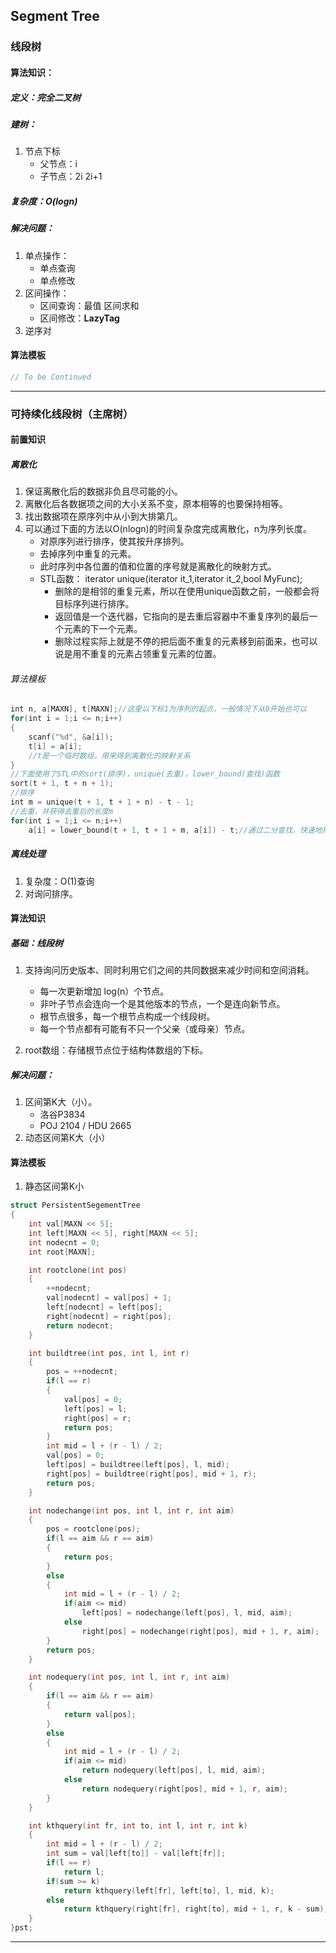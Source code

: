 ## Segment Tree

### 线段树

#### 算法知识：

##### 定义：完全二叉树

##### 建树：

1.  节点下标
    -   父节点：i
    -   子节点：2i 2i+1

##### 复杂度：O(logn)

##### 解决问题：

1.  单点操作：
    -   单点查询
    -   单点修改
2.  区间操作：
    -   区间查询：最值 区间求和
    -   区间修改：**LazyTag**
3.  逆序对

#### 算法模板

```C++
// To be Continued
```

---

### 可持续化线段树（主席树）

#### 前置知识

##### 离散化

1.  保证离散化后的数据非负且尽可能的小。
2.  离散化后各数据项之间的大小关系不变，原本相等的也要保持相等。
3.  找出数据项在原序列中从小到大排第几。
4.  可以通过下面的方法以O(nlogn)的时间复杂度完成离散化，n为序列长度。
    -   对原序列进行排序，使其按升序排列。
    -   去掉序列中重复的元素。
    -   此时序列中各位置的值和位置的序号就是离散化的映射方式。
    -   STL函数：
        iterator unique(iterator it_1,iterator it_2,bool MyFunc); 
        - 删除的是相邻的重复元素，所以在使用unique函数之前，一般都会将目标序列进行排序。
        - 返回值是一个迭代器，它指向的是去重后容器中不重复序列的最后一个元素的下一个元素。
        - 删除过程实际上就是不停的把后面不重复的元素移到前面来，也可以说是用不重复的元素占领重复元素的位置。

###### 算法模板

```C++
int n, a[MAXN], t[MAXN];//这里以下标1为序列的起点，一般情况下从0开始也可以
for(int i = 1;i <= n;i++)
{
    scanf("%d", &a[i]);
    t[i] = a[i];
    //t是一个临时数组，用来得到离散化的映射关系
}
//下面使用了STL中的sort(排序)，unique(去重)，lower_bound(查找)函数
sort(t + 1, t + n + 1);
//排序
int m = unique(t + 1, t + 1 + n) - t - 1;
//去重，并获得去重后的长度m
for(int i = 1;i <= n;i++)
    a[i] = lower_bound(t + 1, t + 1 + m, a[i]) - t;//通过二分查找，快速地把元素和映射对应起来
```

##### 离线处理

1.  复杂度：O(1)查询
2.  对询问排序。

#### 算法知识

##### 基础：线段树

1.  支持询问历史版本、同时利用它们之间的共同数据来减少时间和空间消耗。
    -   每一次更新增加 log(n）个节点。
    -   非叶子节点会连向一个是其他版本的节点，一个是连向新节点。
    -   根节点很多，每一个根节点构成一个线段树。
    -   每一个节点都有可能有不只一个父亲（或母亲）节点。

2.  root数组：存储根节点位于结构体数组的下标。

##### 解决问题：

1.  区间第K大（小）。
    -   洛谷P3834
    -   POJ 2104 / HDU 2665
2.  动态区间第K大（小）

#### 算法模板

1.  静态区间第K小

```C++
struct PersistentSegementTree
{
    int val[MAXN << 5];
    int left[MAXN << 5], right[MAXN << 5];
    int nodecnt = 0;
    int root[MAXN];

    int rootclone(int pos)
    {
        ++nodecnt;
        val[nodecnt] = val[pos] + 1;
        left[nodecnt] = left[pos];
        right[nodecnt] = right[pos];
        return nodecnt;
    }

    int buildtree(int pos, int l, int r)
    {
        pos = ++nodecnt;
        if(l == r)
        {
            val[pos] = 0;
            left[pos] = l;
            right[pos] = r;
            return pos;
        }
        int mid = l + (r - l) / 2;
        val[pos] = 0;
        left[pos] = buildtree(left[pos], l, mid);
        right[pos] = buildtree(right[pos], mid + 1, r);
        return pos;
    }

    int nodechange(int pos, int l, int r, int aim)
    {
        pos = rootclone(pos);
        if(l == aim && r == aim)
        {
            return pos;
        }
        else
        {
            int mid = l + (r - l) / 2;
            if(aim <= mid)
                left[pos] = nodechange(left[pos], l, mid, aim);
            else
                right[pos] = nodechange(right[pos], mid + 1, r, aim);
        }
        return pos;
    }

    int nodequery(int pos, int l, int r, int aim)
    {
        if(l == aim && r == aim)
        {
            return val[pos];
        }
        else
        {
            int mid = l + (r - l) / 2;
            if(aim <= mid)
                return nodequery(left[pos], l, mid, aim);
            else 
                return nodequery(right[pos], mid + 1, r, aim);
        }
    }

    int kthquery(int fr, int to, int l, int r, int k)
    {
        int mid = l + (r - l) / 2;
        int sum = val[left[to]] - val[left[fr]];
        if(l == r)
            return l;
        if(sum >= k)
            return kthquery(left[fr], left[to], l, mid, k);
        else
            return kthquery(right[fr], right[to], mid + 1, r, k - sum);
    }
}pst;
```

* * *

